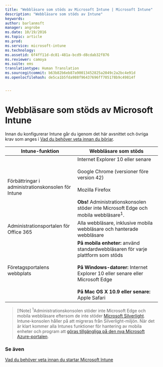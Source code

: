 ```yaml
---
title: "Webbläsare som stöds av Microsoft Intune | Microsoft Intune"
description: "Webbläsare som stöds av Intune"
keywords: 
author: barlanmsft
manager: angrobe
ms.date: 10/19/2016
ms.topic: article
ms.prod: 
ms.service: microsoft-intune
ms.technology: 
ms.assetid: 6f4ff11d-dc81-481a-bcd9-d8cdab32f876
ms.reviewer: camoya
ms.suite: ems
translationtype: Human Translation
ms.sourcegitcommit: b63b82b6eb87a90013452825a2049c2a2bc4e91d
ms.openlocfilehash: de5ca1b5fda988f96437696ff705178b9c49814f


---
```


# Webbläsare som stöds av Microsoft Intune

Innan du konfigurerar Intune går du igenom det här avsnittet och övriga krav som anges i [Vad du behöver veta innan du börjar](what-to-know-before-you-start-microsoft-intune.md).

|Intune-funktion |Webbläsare som stöds|
|---------|---------|
|Förbättringar i administrationskonsolen för Intune     |  Internet Explorer 10 eller senare<br /><br />Google Chrome (versioner före version 42)<br /><br />Mozilla Firefox <br /><br />**Obs!** Administrationskonsolen stöder inte Microsoft Edge och mobila webbläsare<sup>1</sup>.                      
|Administrationsportalen för Office 365     |Alla webbläsare, inklusive mobila webbläsare och hanterade webbläsare  |
|Företagsportalens webbplats     |**På mobila enheter:** använd standardwebbläsaren för varje plattform som stöds   <br /><br />**På Windows-datorer:** Internet Explorer 10 eller senare eller Microsoft Edge<br /><br />**På Mac OS X 10.9 eller senare:** Apple Safari    |

> [!Note] <sup>1</sup>Administrationskonsolen stöder inte Microsoft Edge och mobila webbläsare eftersom de inte stöder [Microsoft Silverlight](https://msdn.microsoft.com/en-us/library/cc838158(v=vs.95).aspx). Intune-konsolen håller på att migreras från Silverlight-miljön. När det är klart kommer alla Intunes funktioner för hantering av mobila enheter och program att [göras tillgängliga på den nya Microsoft Azure-portalen](https://blogs.technet.microsoft.com/enterprisemobility/2015/11/17/enhancing-managed-mobile-productivity/).

### Se även
[Vad du behöver veta innan du startar Microsoft Intune](what-to-know-before-you-start-microsoft-intune.md)



<!--HONumber=Oct16_HO3-->


